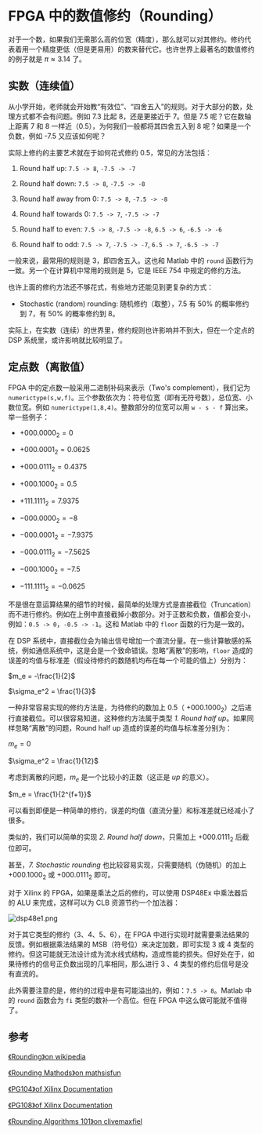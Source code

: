 # FPGA 中的数值修约（Rounding）

对于一个数，如果我们无需那么高的位宽（精度），那么就可以对其修约。修约代表着用一个精度更低（但是更易用）的数来替代它。也许世界上最著名的数值修约的例子就是 $\pi\approx3.14$ 了。

## 实数（连续值）

从小学开始，老师就会开始教“有效位”、“四舍五入”的规则。对于大部分的数，处理方式都不会有问题。例如 7.3 比起 8，还是更接近于 7。但是 7.5 呢？它在数轴上距离 7 和 8 一样近（0.5），为何我们一般都将其四舍五入到 8 呢？如果是一个负数，例如 -7.5 又应该如何呢？

实际上修约的主要艺术就在于如何花式修约 0.5，常见的方法包括：

1. Round half up: `7.5 -> 8`, `-7.5 -> -7`

2. Round half down: `7.5 -> 8`, `-7.5 -> -8`

3. Round half away from 0: `7.5 -> 8`, `-7.5 -> -8`

4. Round half towards 0: `7.5 -> 7`, `-7.5 -> -7`

5. Round half to even: `7.5 -> 8`, `-7.5 -> -8`, `6.5 -> 6`, `-6.5 -> -6`

6. Round half to odd: `7.5 -> 7`, `-7.5 -> -7`, `6.5 -> 7`, `-6.5 -> -7`

一般来说，最常用的规则是 3，即四舍五入。这也和 Matlab 中的 `round` 函数行为一致。另一个在计算机中常用的规则是 5，它是 IEEE 754 中规定的修约方法。

也许上面的修约方法还不够花式，有些地方还能见到更复杂的方式：

- Stochastic (random) rounding: 随机修约（取整），7.5 有 50% 的概率修约到 7，有 50% 的概率修约到 8。

实际上，在实数（连续）的世界里，修约规则也许影响并不到大，但在一个定点的 DSP 系统里，或许影响就比较明显了。

## 定点数（离散值）

FPGA 中的定点数一般采用二进制补码来表示（Two's complement），我们记为 `numerictype(s,w,f)`。三个参数依次为：符号位宽（即有无符号数），总位宽、小数位宽。例如 `numerictype(1,8,4)`。整数部分的位宽可以用 `w - s - f` 算出来。举一些例子：

- ${+000.0000}_2 = 0$

- ${+000.0001}_2 = 0.0625$

- ${+000.0111}_2 = 0.4375$

- ${+000.1000}_2 = 0.5$

- ${+111.1111}_2 = 7.9375$

- ${-000.0000}_2 = -8$

- ${-000.0001}_2 = -7.9375$

- ${-000.0111}_2 = -7.5625$

- ${-000.1000}_2 = -7.5$

- ${-111.1111}_2 = -0.0625$

不是很在意运算结果的细节的时候，最简单的处理方式是直接截位（Truncation）而不进行修约。例如在上例中直接截掉小数部分。对于正数和负数，值都会变小，例如：`0.5 -> 0`，`-0.5 -> -1`。这和 Matlab 中的 `floor` 函数的行为是一致的。

在 DSP 系统中，直接截位会为输出信号增加一个直流分量。在一些计算敏感的系统，例如通信系统中，这是会是一个致命错误。忽略“离散”的影响，`floor` 造成的误差的均值与标准差（假设待修约的数随机均布在每一个可能的值上）分别为：

$m_e = -\frac{1}{2}$

$\sigma_e^2 = \frac{1}{3}$

一种非常容易实现的修约方法是，为待修约的数加上 0.5（ $+000.1000_2$ ​）之后进行直接截位。可以很容易知道，这种修约方法属于类型 _1. Round half up_。如果同样忽略“离散”的问题，Round half up 造成的误差的均值与标准差分别为：

$m_e = 0$

$\sigma_e^2 = \frac{1}{12}$

考虑到离散的问题，$m_e$ 是一个比较小的正数（这正是 _up_ 的意义）。

$m_e = \frac{1}{2^{f+1}}$

可以看到即便是一种简单的修约，误差的均值（直流分量）和标准差就已经减小了很多。

类似的，我们可以简单的实现 _2. Round half down_，只需加上 $+000.0111_2$ 后截位即可。

甚至，_7. Stochastic rounding_ 也比较容易实现，只需要随机（伪随机）的加上 $+000.1000_2$ 或 $+000.0111_2$ 即可。

对于 Xilinx 的 FPGA，如果是乘法之后的修约，可以使用 DSP48Ex 中乘法器后的 ALU 来完成，这样可以为 CLB 资源节约一个加法器：

![dsp48e1.png](/image/fpga-rounding-dsp48e1.png)

对于其它类型的修约（3、4、5、6），在 FPGA 中进行实现时就需要乘法结果的反馈。例如根据乘法结果的 MSB（符号位）来决定加数，即可实现 3 或 4 类型的修约。但这可能就无法设计成为流水线式结构，造成性能的损失。但好处在于，如果待修约的信号正负数出现的几率相同，那么进行 3 、4 类型的修约后信号是没有直流的。

此外需要注意的是，修约的过程中是有可能溢出的，例如：`7.5 -> 8`。Matlab 中的 `round` 函数会为 `fi`
类型的数补一个高位。但在 FPGA 中这么做可能就不值得了。

## 参考

[《Rounding》on wikipedia](https://en.wikipedia.org/wiki/Rounding)

[《Rounding Mathods》on mathsisfun](http://www.mathsisfun.com/numbers/rounding-methods.html)

[《PG104》of Xilinx Documentation](http://www.xilinx.com/support/documentation/ip_documentation/cmpy/v6_0/pg104-cmpy.pdf)

[《PG108》of Xilinx Documentation](http://www.xilinx.com/support/documentation/ip_documentation/mult_gen/v12_0/pg108-mult-gen.pdf)

[《Rounding Algorithms 101》on clivemaxfiel](http://www.clivemaxfield.com/diycalculator/popup-m-round.shtml)

